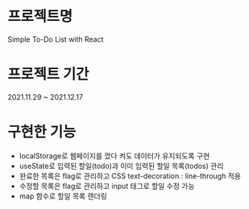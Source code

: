 # 프로젝트명
Simple To-Do List with React

# 프로젝트 기간
2021.11.29 ~ 2021.12.17

# 구현한 기능
- localStorage로 웹페이지를 껐다 켜도 데이터가 유지되도록 구현
- useState로 입력된 할일(todo)과 이미 입력된 할일 목록(todos) 관리
- 완료한 목록은 flag로 관리하고 CSS text-decoration : line-through 적용
- 수정할 목록은 flag로 관리하고 input 태그로 할일 수정 가능
- map 함수로 할일 목록 렌더링
